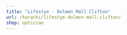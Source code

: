 ```yaml
---
title: "Lifestye - Dolmen Mall Clifton"
url: /karachi/lifestye-dolmen-mall-clifton/
shop: optician
---
```

